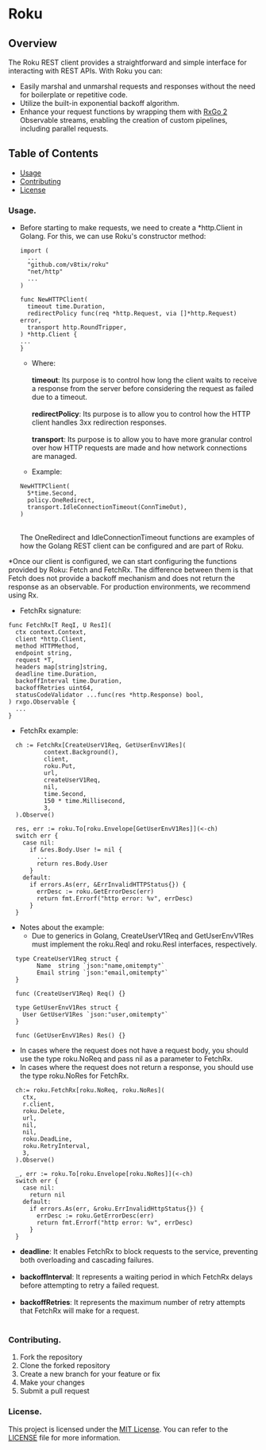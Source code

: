 # Roku

## Overview

The Roku REST client provides a straightforward and simple interface for interacting with REST APIs. With Roku you can:

* Easily marshal and unmarshal requests and responses without the need for boilerplate or repetitive code.
* Utilize the built-in exponential backoff algorithm.
* Enhance your request functions by wrapping them with [RxGo 2](https://github.com/ReactiveX/RxGo) Observable streams, enabling the creation of custom pipelines, including parallel requests.

## Table of Contents

- [Usage](#usage)
- [Contributing](#contributing)
- [License](#license)

### Usage.

* Before starting to make requests, we need to create a *http.Client in Golang. For this, we can use Roku's constructor
  method:
  ````
  import (
    ...
    "github.com/v8tix/roku"
    "net/http"
    ...
  )
  
  func NewHTTPClient(
    timeout time.Duration,
    redirectPolicy func(req *http.Request, via []*http.Request) error,
    transport http.RoundTripper,
  ) *http.Client {
  ...
  }
  ```` 
  
  * Where:<br>
  <br>**timeout**: Its purpose is to control how long the client waits to receive a response from the server before considering the request as failed due to a timeout.<br>
  <br>**redirectPolicy**: Its purpose is to allow you to control how the HTTP client handles 3xx redirection responses.<br>
  <br>**transport**: Its purpose is to allow you to have more granular control over how HTTP requests are made and how network connections are managed.<br>
  
  * Example:<br>
  ````
  NewHTTPClient(
  	5*time.Second,
  	policy.OneRedirect,
  	transport.IdleConnectionTimeout(ConnTimeOut),
  )
  ```` 
  <br>The OneRedirect and IdleConnectionTimeout functions are examples of how the Golang REST client can be configured and are part of Roku.<br>    

*Once our client is configured, we can start configuring the functions provided by Roku: Fetch and FetchRx. The difference between them is that Fetch does not provide a backoff mechanism and does not return the response as an observable. For production environments, we recommend using Rx.

  * FetchRx signature:<br>
````
func FetchRx[T ReqI, U ResI](
  ctx context.Context,
  client *http.Client,
  method HTTPMethod,
  endpoint string,
  request *T,
  headers map[string]string,
  deadline time.Duration,
  backoffInterval time.Duration,
  backoffRetries uint64,
  statusCodeValidator ...func(res *http.Response) bool,
) rxgo.Observable {
  ...
}
````
  * FetchRx example:<br>

````
  ch := FetchRx[CreateUserV1Req, GetUserEnvV1Res](
          context.Background(),
          client,
          roku.Put,
          url,
          createUserV1Req,
          nil,
          time.Second,
          150 * time.Millisecond,
          3,
  ).Observe()

  res, err := roku.To[roku.Envelope[GetUserEnvV1Res]](<-ch)
  switch err {
    case nil:
      if &res.Body.User != nil {
        ...  
        return res.Body.User
      }
    default:
      if errors.As(err, &ErrInvalidHTTPStatus{}) {
        errDesc := roku.GetErrorDesc(err)
        return fmt.Errorf("http error: %v", errDesc)      
      }
  }
```` 
* Notes about the example:<br>
  * Due to generics in Golang, CreateUserV1Req and GetUserEnvV1Res must implement the roku.ReqI and roku.ResI interfaces, respectively.
````
  type CreateUserV1Req struct {
		Name  string `json:"name,omitempty"`
		Email string `json:"email,omitempty"`
  }
  
  func (CreateUserV1Req) Req() {}
  
  type GetUserEnvV1Res struct {
    User GetUserV1Res `json:"user,omitempty"`
  }
  
  func (GetUserEnvV1Res) Res() {}
```` 
  * In cases where the request does not have a request body, you should use the type roku.NoReq and pass nil as a parameter to FetchRx.
  * In cases where the request does not return a response, you should use the type roku.NoRes for FetchRx.
````
  ch:= roku.FetchRx[roku.NoReq, roku.NoRes](
    ctx,
    r.client,
    roku.Delete,
    url,
    nil,
    nil,
    roku.DeadLine,
    roku.RetryInterval,
    3,
  ).Observe()

  _, err := roku.To[roku.Envelope[roku.NoRes]](<-ch)
  switch err {
    case nil:
      return nil
    default:
      if errors.As(err, &roku.ErrInvalidHttpStatus{}) {
        errDesc := roku.GetErrorDesc(err)
        return fmt.Errorf("http error: %v", errDesc)
      }
  }
````
  * **deadline**: It enables FetchRx to block requests to the service, preventing both overloading and cascading failures.<br>
    <br>
  * **backoffInterval**: It represents a waiting period in which FetchRx delays before attempting to retry a failed request.<br>
      <br>
  * **backoffRetries**: It represents the maximum number of retry attempts that FetchRx will make for a request.<br>
      <br>

### Contributing.

1. Fork the repository
2. Clone the forked repository
3. Create a new branch for your feature or fix
4. Make your changes
5. Submit a pull request

### License.

This project is licensed under the [MIT License](https://opensource.org/license/mit/). You can refer to the [LICENSE](LICENSE) file for more information.
